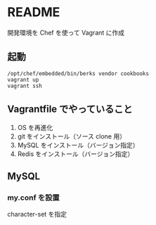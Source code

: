 # README

開発環境を Chef を使って Vagrant に作成

## 起動

    /opt/chef/embedded/bin/berks vendor cookbooks
    vagrant up
    vagrant ssh

## Vagrantfile でやっていること

1. OS を再進化
1. git をインストール（ソース clone 用）
1. MySQL をインストール（バージョン指定）
1. Redis をインストール（バージョン指定）

## MySQL

### my.conf を設置

character-set を指定
